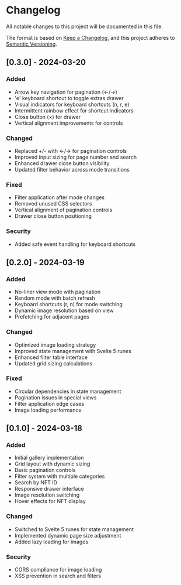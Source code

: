 # Changelog

All notable changes to this project will be documented in this file.

The format is based on [Keep a Changelog](https://keepachangelog.com/en/1.0.0/),
and this project adheres to [Semantic Versioning](https://semver.org/spec/v2.0.0.html).

## [0.3.0] - 2024-03-20

### Added
- Arrow key navigation for pagination (←/→)
- 'e' keyboard shortcut to toggle extras drawer
- Visual indicators for keyboard shortcuts (n, r, e)
- Intermittent rainbow effect for shortcut indicators
- Close button (×) for drawer
- Vertical alignment improvements for controls

### Changed
- Replaced +/- with ←/→ for pagination controls
- Improved input sizing for page number and search
- Enhanced drawer close button visibility
- Updated filter behavior across mode transitions

### Fixed
- Filter application after mode changes
- Removed unused CSS selectors
- Vertical alignment of pagination controls
- Drawer close button positioning

### Security
- Added safe event handling for keyboard shortcuts

## [0.2.0] - 2024-03-19

### Added
- No-liner view mode with pagination
- Random mode with batch refresh
- Keyboard shortcuts (r, n) for mode switching
- Dynamic image resolution based on view
- Prefetching for adjacent pages

### Changed
- Optimized image loading strategy
- Improved state management with Svelte 5 runes
- Enhanced filter table interface
- Updated grid sizing calculations

### Fixed
- Circular dependencies in state management
- Pagination issues in special views
- Filter application edge cases
- Image loading performance

## [0.1.0] - 2024-03-18

### Added
- Initial gallery implementation
- Grid layout with dynamic sizing
- Basic pagination controls
- Filter system with multiple categories
- Search by NFT ID
- Responsive drawer interface
- Image resolution switching
- Hover effects for NFT display

### Changed
- Switched to Svelte 5 runes for state management
- Implemented dynamic page size adjustment
- Added lazy loading for images

### Security
- CORS compliance for image loading
- XSS prevention in search and filters 